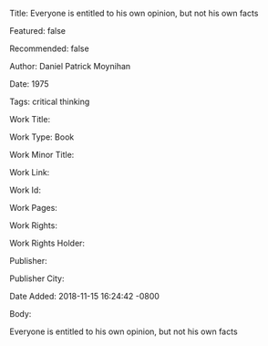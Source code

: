 Title: Everyone is entitled to his own opinion, but not his own facts

Featured: false

Recommended: false

Author: Daniel Patrick Moynihan

Date: 1975

Tags: critical thinking

Work Title: 

Work Type: Book

Work Minor Title:  

Work Link: 

Work Id:  

Work Pages:  

Work Rights:  

Work Rights Holder:  

Publisher:  

Publisher City:  

Date Added: 2018-11-15 16:24:42 -0800

Body:

Everyone is entitled to his own opinion, but not his own facts


